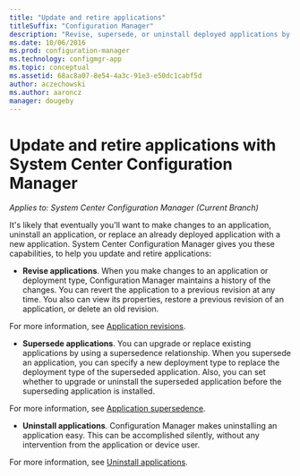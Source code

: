 ```yaml
---
title: "Update and retire applications"
titleSuffix: "Configuration Manager"
description: "Revise, supersede, or uninstall deployed applications by using System Center Configuration Manager."
ms.date: 10/06/2016
ms.prod: configuration-manager
ms.technology: configmgr-app
ms.topic: conceptual
ms.assetid: 68ac8a07-8e54-4a3c-91e3-e50dc1cabf5d
author: aczechowski
ms.author: aaroncz
manager: dougeby
---
```

# Update and retire applications with System Center Configuration Manager

*Applies to: System Center Configuration Manager (Current Branch)*


It's likely that eventually you'll want to make changes to an application, uninstall an application, or replace an already deployed application with a new application. System Center Configuration Manager gives you these capabilities, to help you update and retire applications:  

-   **Revise applications**. When you make changes to an application or deployment type, Configuration Manager maintains a history of the changes. You can revert the application to a previous revision at any time. You also can view its properties, restore a previous revision of an application, or delete an old revision.  

  For more information, see [Application revisions](revise-and-supersede-applications.md#application-revisions).  

-   **Supersede applications**. You can upgrade or replace existing applications by using a supersedence relationship. When you supersede an application, you can specify a new deployment type to replace the deployment type of the superseded application. Also, you can set whether to upgrade or uninstall the superseded application before the superseding application is installed.  

  For more information, see [Application supersedence](revise-and-supersede-applications.md#application-supersedence).  

-   **Uninstall applications**. Configuration Manager makes uninstalling an application easy. This can be accomplished silently, without any intervention from the application or device user.  

  For more information, see [Uninstall applications](uninstall-applications.md).  
